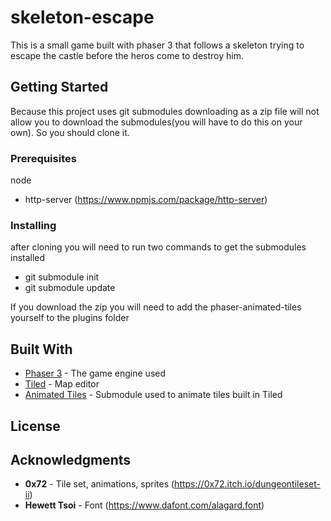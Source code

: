 # skeleton-escape

This is a small game built with phaser 3 that follows a skeleton trying to escape the castle before the heros come to destroy him.

## Getting Started

Because this project uses git submodules downloading as a zip file will not allow you to download the submodules(you will have to do this on your own). So you should clone it.

### Prerequisites

node 
* http-server (https://www.npmjs.com/package/http-server)

### Installing

after cloning you will need to run two commands to get the submodules installed 
* git submodule init
* git submodule update

If you download the zip you will need to add the phaser-animated-tiles yourself to the plugins folder

## Built With

* [Phaser 3](https://phaser.io/phaser3) - The game engine used
* [Tiled](https://www.mapeditor.org/) - Map editor
* [Animated Tiles](https://github.com/nkholski/phaser-animated-tiles) - Submodule used to animate tiles built in Tiled

## License


## Acknowledgments

* **0x72** - Tile set, animations, sprites (https://0x72.itch.io/dungeontileset-ii)
* **Hewett Tsoi** - Font (https://www.dafont.com/alagard.font) 